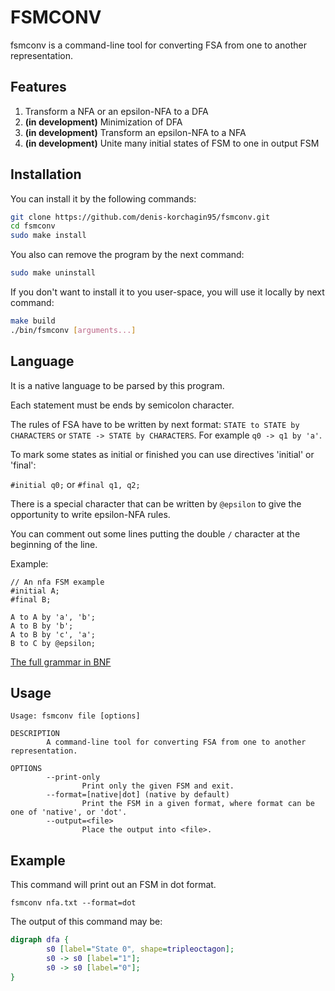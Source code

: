 # FSMCONV
fsmconv is a command-line tool for converting FSA from one to another representation.

## Features

  1. Transform a NFA or an epsilon-NFA to a DFA
  2. **(in development)** Minimization of DFA
  3. **(in development)** Transform an epsilon-NFA to a NFA
  4. **(in development)** Unite many initial states of FSM to one in output FSM

## Installation

You can install it by the following commands:

```bash
git clone https://github.com/denis-korchagin95/fsmconv.git
cd fsmconv
sudo make install
```

You also can remove the program by the next command:

```bash
sudo make uninstall
```

If you don't want to install it to you user-space, you will use it locally by next command:

```bash
make build
./bin/fsmconv [arguments...]
```

## Language

It is a native language to be parsed by this program.

Each statement must be ends by semicolon character.

The rules of FSA have to be written by next format: `STATE to STATE by CHARACTERS` or `STATE -> STATE by CHARACTERS`. 
For example `q0 -> q1 by 'a'`.

To mark some states as initial or finished you can use directives 'initial' or 'final':

`#initial q0;` or `#final q1, q2;`

There is a special character that can be written by `@epsilon` to give the opportunity to write epsilon-NFA rules.

You can comment out some lines putting the double `/` character at the beginning of the line.

Example:

```
// An nfa FSM example
#initial A;
#final B;

A to A by 'a', 'b';
A to B by 'b';
A to B by 'c', 'a';
B to C by @epsilon;
```

[The full grammar in BNF](./lang-grammar.txt)

## Usage

```
Usage: fsmconv file [options]

DESCRIPTION
        A command-line tool for converting FSA from one to another representation.

OPTIONS
        --print-only
                Print only the given FSM and exit.
        --format=[native|dot] (native by default)
                Print the FSM in a given format, where format can be one of 'native', or 'dot'.
        --output=<file>
                Place the output into <file>.
```

## Example

This command will print out an FSM in dot format.

```
fsmconv nfa.txt --format=dot
```

The output of this command may be:

```dot
digraph dfa {
        s0 [label="State 0", shape=tripleoctagon];
        s0 -> s0 [label="1"];
        s0 -> s0 [label="0"];
}
```
